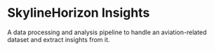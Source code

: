 # SkylineHorizon Insights
A data processing and analysis pipeline to handle an aviation-related dataset and extract insights from it.
